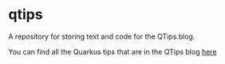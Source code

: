 # qtips
A repository for storing text and code for the QTips blog.

You can find all the Quarkus tips that are in the QTips blog [here](http://qtips.io)
